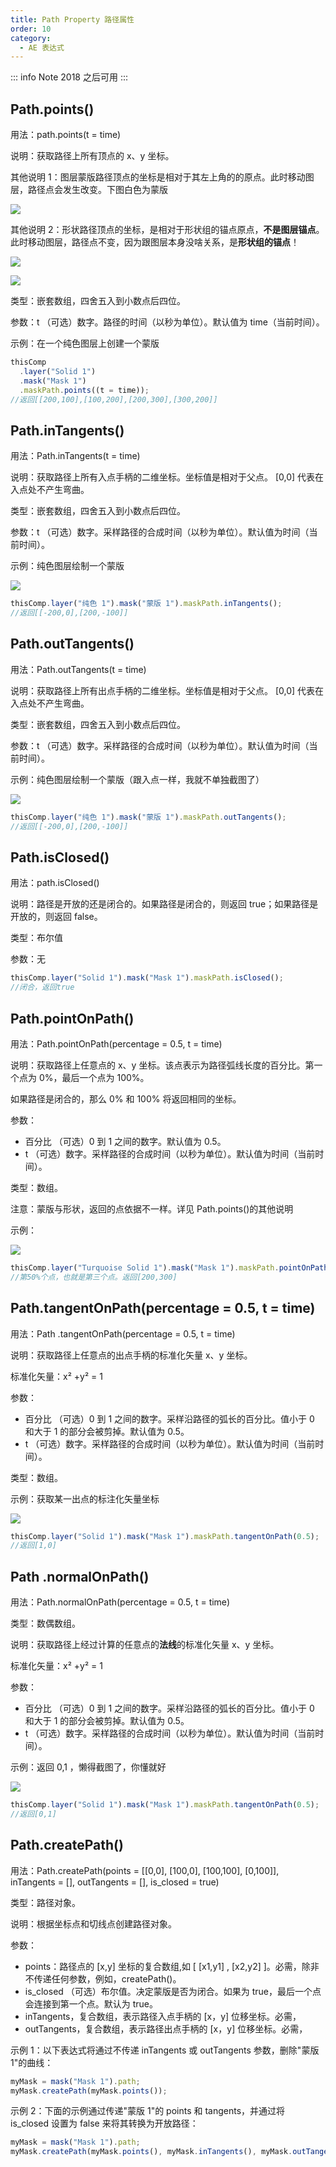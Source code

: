 ```yaml
---
title: Path Property 路径属性
order: 10
category:
  - AE 表达式
---
```


::: info Note
2018 之后可用
:::

## Path.points()

用法：path.points(t = time)

说明：获取路径上所有顶点的 x、y 坐标。

其他说明 1：图层蒙版路径顶点的坐标是相对于其左上角的的原点。此时移动图层，路径点会发生改变。下图白色为蒙版

![](https://cdn.yuelili.com/20210913231336.png)

其他说明 2：形状路径顶点的坐标，是相对于形状组的锚点原点，**不是图层锚点**。此时移动图层，路径点不变，因为跟图层本身没啥关系，是**形状组的锚点**！

![](https://cdn.yuelili.com/20210913232212.png)

![](https://cdn.yuelili.com/20210913232057.png)

类型：嵌套数组，四舍五入到小数点后四位。

参数：t （可选）数字。路径的时间（以秒为单位）。默认值为 time（当前时间）。

示例：在一个纯色图层上创建一个蒙版

```javascript
thisComp
  .layer("Solid 1")
  .mask("Mask 1")
  .maskPath.points((t = time));
//返回[[200,100],[100,200],[200,300],[300,200]]
```

## Path.inTangents()

用法：Path.inTangents(t = time)

说明：获取路径上所有入点手柄的二维坐标。坐标值是相对于父点。 [0,0] 代表在入点处不产生弯曲。

类型：嵌套数组，四舍五入到小数点后四位。

参数：t （可选）数字。采样路径的合成时间（以秒为单位）。默认值为时间（当前时间）。

示例：纯色图层绘制一个蒙版

![](https://cdn.yuelili.com/20210913234241.png)

```javascript
thisComp.layer("纯色 1").mask("蒙版 1").maskPath.inTangents();
//返回[[-200,0],[200,-100]]
```

## Path.outTangents()

用法：Path.outTangents(t = time)

说明：获取路径上所有出点手柄的二维坐标。坐标值是相对于父点。 [0,0] 代表在入点处不产生弯曲。

类型：嵌套数组，四舍五入到小数点后四位。

参数：t （可选）数字。采样路径的合成时间（以秒为单位）。默认值为时间（当前时间）。

示例：纯色图层绘制一个蒙版（跟入点一样，我就不单独截图了）

![](https://cdn.yuelili.com/20210913234241.png)

```javascript
thisComp.layer("纯色 1").mask("蒙版 1").maskPath.outTangents();
//返回[[-200,0],[200,-100]]
```

## Path.isClosed()

用法：path.isClosed()

说明：路径是开放的还是闭合的。如果路径是闭合的，则返回 true；如果路径是开放的，则返回 false。

类型：布尔值

参数：无

```javascript
thisComp.layer("Solid 1").mask("Mask 1").maskPath.isClosed();
//闭合，返回true
```

## Path.pointOnPath()

用法：Path.pointOnPath(percentage = 0.5, t = time)

说明：获取路径上任意点的 x、y 坐标。该点表示为路径弧线长度的百分比。第一个点为 0%，最后一个点为 100%。

如果路径是闭合的，那么 0% 和 100% 将返回相同的坐标。

参数：

- 百分比 （可选）0 到 1 之间的数字。默认值为 0.5。
- t （可选）数字。采样路径的合成时间（以秒为单位）。默认值为时间（当前时间）。

类型：数组。

注意：蒙版与形状，返回的点依据不一样。详见 Path.points()的其他说明

示例：

![](https://mir.yuelili.com/wp-content/uploads/user/AE/expression/a-z/path-point2.png)

```javascript
thisComp.layer("Turquoise Solid 1").mask("Mask 1").maskPath.pointOnPath(0.5);
//第50%个点，也就是第三个点。返回[200,300]
```

## Path.tangentOnPath(percentage = 0.5, t = time)

用法：Path .tangentOnPath(percentage = 0.5, t = time)

说明：获取路径上任意点的出点手柄的标准化矢量 x、y 坐标。

标准化矢量：x² +y² = 1

参数：

- 百分比 （可选）0 到 1 之间的数字。采样沿路径的弧长的百分比。值小于 0 和大于 1 的部分会被剪掉。默认值为 0.5。
- t （可选）数字。采样路径的合成时间（以秒为单位）。默认值为时间（当前时间）。

类型：数组。

示例：获取某一出点的标注化矢量坐标

![](https://cdn.yuelili.com/20210914000913.png)

```javascript
thisComp.layer("Solid 1").mask("Mask 1").maskPath.tangentOnPath(0.5);
//返回[1,0]
```

## Path .normalOnPath()

用法：Path.normalOnPath(percentage = 0.5, t = time)

类型：数偶数组。

说明：获取路径上经过计算的任意点的**法线**的标准化矢量 x、y 坐标。

标准化矢量：x² +y² = 1

参数：

- 百分比 （可选）0 到 1 之间的数字。采样沿路径的弧长的百分比。值小于 0 和大于 1 的部分会被剪掉。默认值为 0.5。
- t （可选）数字。采样路径的合成时间（以秒为单位）。默认值为时间（当前时间）。

示例：返回 0,1 ，懒得截图了，你懂就好

![](https://cdn.yuelili.com/20210914000913.png)

```javascript
thisComp.layer("Solid 1").mask("Mask 1").maskPath.tangentOnPath(0.5);
//返回[0,1]
```

## Path.createPath()

用法：Path.createPath(points = [[0,0], [100,0], [100,100], [0,100]], inTangents = [], outTangents = [], is_closed = true)

类型：路径对象。

说明：根据坐标点和切线点创建路径对象。

参数：

- points：路径点的 [x,y] 坐标的复合数组,如 [ [x1,y1] , [x2,y2] ]。必需，除非不传递任何参数，例如，createPath()。
- is_closed （可选）布尔值。决定蒙版是否为闭合。如果为 true，最后一个点会连接到第一个点。默认为 true。
- inTangents，复合数组，表示路径入点手柄的 [x，y] 位移坐标。必需，
- outTangents，复合数组，表示路径出点手柄的 [x，y] 位移坐标。必需，

示例 1：以下表达式将通过不传递 inTangents 或 outTangents 参数，删除"蒙版 1"的曲线：

```javascript
myMask = mask("Mask 1").path;
myMask.createPath(myMask.points());
```

示例 2：下面的示例通过传递"蒙版 1"的 points 和 tangents，并通过将 is_closed 设置为 false 来将其转换为开放路径：

```javascript
myMask = mask("Mask 1").path;
myMask.createPath(myMask.points(), myMask.inTangents(), myMask.outTangents(), false);
```
